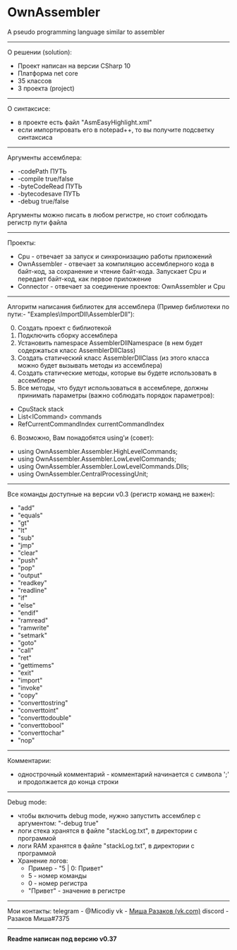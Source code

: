 



# OwnAssembler
A pseudo programming language similar to assembler

---
О решении (solution):
- Проект написан на версии CSharp 10
- Платформа net core
- 35 классов
- 3 проекта (project)

---
О синтаксисе:
- в проекте есть файл "AsmEasyHighlight.xml"
- если импортировать его в notepad++, то вы получите подсветку синтаксиса

---
Аргументы ассемблера:
- -codePath 	ПУТЬ
- -compile 		true/false
- -byteCodeRead ПУТЬ
- -bytecodesave ПУТЬ
- -debug 		true/false

Аргументы можно писать в любом регистре, но стоит соблюдать регистр пути файла

---
Проекты:
- Cpu - отвечает за запуск и синхронизацию работы приложений
- OwnAssembler - отвечает за компиляцию ассемблерного кода в байт-код, за сохранение и чтение байт-кода. Запускает Cpu и передает байт-код, как первое приложение 
- Connector - отвечает за соединение проектов: OwnAssembler и Cpu

---
Алгоритм написания библиотек для ассемблера (Пример библиотеки по пути:- "Examples\ImportDll\AssemblerDll"):

0. Создать проект с библиотекой
1. Подключить сборку ассемблера
2. Установить namespace AssemblerDllNamespace (в нем будет содержаться класс AssemblerDllClass)
3. Создать статический класс AssemblerDllClass (из этого класса можно будет вызывать методы из ассемблера)
4. Создать статические методы, которые вы будете использовать в ассемблере
5. Все методы, что будут использоваться в ассемблере, должны принимать параметры (важно соблюдать порядок параметров): 
- CpuStack stack
- List\<ICommand\> commands
- RefCurrentCommandIndex currentCommandIndex
6. Возможно, Вам понадобятся using'и (совет):
- using OwnAssembler.Assembler.HighLevelCommands;
- using OwnAssembler.Assembler.LowLevelCommands;
- using OwnAssembler.Assembler.LowLevelCommands.Dlls;
- using OwnAssembler.CentralProcessingUnit;

---
Все команды доступные на версии v0.3 (регистр команд не важен):
- "add"
- "equals"
- "gt"
- "lt"
- "sub"
- "jmp"
- "clear"
- "push"
- "pop"
- "output"
- "readkey"
- "readline"
- "if"
- "else"
- "endif"
- "ramread"
- "ramwrite"
- "setmark"
- "goto"
- "call"
- "ret"
- "gettimems"
- "exit"
- "import"
- "invoke"
- "copy"
- "converttostring"
- "converttoint"
- "converttodouble"
- "converttobool"
- "converttochar"
- "nop"

---
Комментарии:
- однострочный комментарий - комментарий начинается с символа ';' и продолжается до конца строки

---
Debug mode:
- чтобы включить debug mode, нужно запустить ассемблер с аргументом: "-debug true"
- логи стека хранятся в файле "stackLog.txt", в директории с программой
- логи RAM хранятся в файле "stackLog.txt", в директории с программой
- Хранение логов:
	 - Пример - "5   | 0: Привет"   
	 - 5 - номер команды
	 - 0 - номер регистра
	 - "Привет" - значение в регистре

---
Мои контакты:
telegram - @Micodiy
vk - [Миша Разаков (vk.com)](https://vk.com/misha13022008)
discord - Разаков Миша#7375


---
**Readme написан под версию v0.37**
